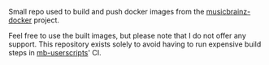 Small repo used to build and push docker images from the [musicbrainz-docker](https://github.com/metabrainz/musicbrainz-docker) project.

Feel free to use the built images, but please note that I do not offer any support. This repository exists solely to avoid having to run expensive build steps in [mb-userscripts](https://github.com/ROpdebee/mb-userscripts)' CI.

